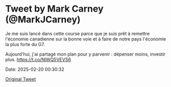 # Tweet by Mark Carney (@MarkJCarney)

Je me suis lancé dans cette course parce que je suis prêt à remettre l'économie canadienne sur la bonne voie et à faire de notre pays l'économie la plus forte du G7. 

Aujourd'hui, j'ai partagé mon plan pour y parvenir : dépenser moins, investir plus. https://t.co/NlWQ5VEVS6

Date: 2025-02-20 00:30:32

[Original Tweet](https://x.com/MarkJCarney/status/1892371220122816617)
